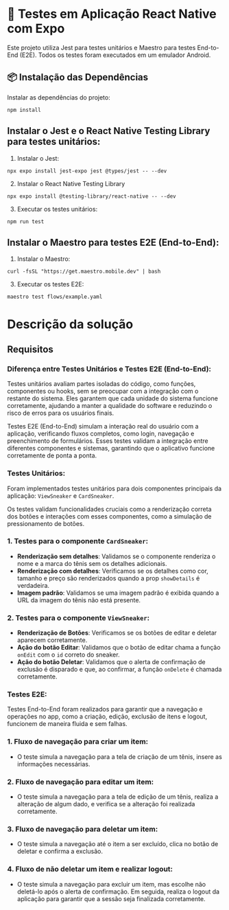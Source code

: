 # 📌 Testes em Aplicação React Native com Expo

Este projeto utiliza Jest para testes unitários e Maestro para testes End-to-End (E2E). Todos os testes foram executados em um emulador Android.

## 📦 Instalação das Dependências

Instalar as dependências do projeto:

```
npm install
```

## Instalar o Jest e o React Native Testing Library para testes unitários:

1. Instalar o Jest:

```
npx expo install jest-expo jest @types/jest -- --dev
```

2. Instalar o React Native Testing Library

```
npx expo install @testing-library/react-native -- --dev
```

3. Executar os testes unitários:

```
npm run test
```

## Instalar o Maestro para testes E2E (End-to-End):

1. Instalar o Maestro:

```
curl -fsSL "https://get.maestro.mobile.dev" | bash
```

3. Executar os testes E2E:

```
maestro test flows/example.yaml
```


# Descrição da solução

## Requisitos

### Diferença entre Testes Unitários e Testes E2E (End-to-End):

Testes unitários avaliam partes isoladas do código, como funções, componentes ou hooks, sem se preocupar com a integração com o restante do sistema. Eles garantem que cada unidade do sistema funcione corretamente, ajudando a manter a qualidade do software e reduzindo o risco de erros para os usuários finais.

Testes E2E (End-to-End) simulam a interação real do usuário com a aplicação, verificando fluxos completos, como login, navegação e preenchimento de formulários. Esses testes validam a integração entre diferentes componentes e sistemas, garantindo que o aplicativo funcione corretamente de ponta a ponta.

### Testes Unitários:

Foram implementados testes unitários para dois componentes principais da aplicação: `ViewSneaker` e `CardSneaker`.

Os testes validam funcionalidades cruciais como a renderização correta dos botões e interações com esses componentes, como a simulação de pressionamento de botões.

### 1. Testes para o componente `CardSneaker`:
- **Renderização sem detalhes**: Validamos se o componente renderiza o nome e a marca do tênis sem os detalhes adicionais.
- **Renderização com detalhes**: Verificamos se os detalhes como cor, tamanho e preço são renderizados quando a prop `showDetails` é verdadeira.
- **Imagem padrão**: Validamos se uma imagem padrão é exibida quando a URL da imagem do tênis não está presente.

### 2. Testes para o componente `ViewSneaker`:
- **Renderização de Botões**: Verificamos se os botões de editar e deletar aparecem corretamente.
- **Ação do botão Editar**: Validamos que o botão de editar chama a função `onEdit` com o `id` correto do sneaker.
- **Ação do botão Deletar**: Validamos que o alerta de confirmação de exclusão é disparado e que, ao confirmar, a função `onDelete` é chamada corretamente.


### Testes E2E:

Testes End-to-End foram realizados para garantir que a navegação e operações no app, como a criação, edição, exclusão de itens e logout, funcionem de maneira fluida e sem falhas.

### 1. Fluxo de navegação para criar um item:

- O teste simula a navegação para a tela de criação de um tênis, insere as informações necessárias.

### 2. Fluxo de navegação para editar um item:

- O teste simula a navegação para a tela de edição de um tênis, realiza a alteração de algum dado, e verifica se a alteração foi realizada corretamente.

### 3. Fluxo de navegação para deletar um item:

- O teste simula a navegação até o item a ser excluído, clica no botão de deletar e confirma a exclusão.

### 4. Fluxo de não deletar um item e realizar logout:

- O teste simula a navegação para excluir um item, mas escolhe não deletá-lo após o alerta de confirmação. Em seguida, realiza o logout da aplicação para garantir que a sessão seja finalizada corretamente.
